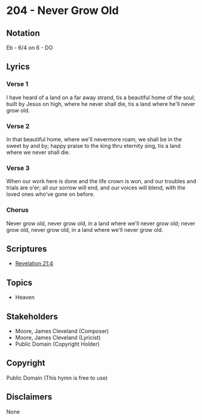 # 204 - Never Grow Old

## Notation

Eb - 6/4 on 6 - DO

## Lyrics

### Verse 1

I have heard of a land on a far away strand, tis a beautiful home of the soul; built by Jesus on high, where he never shall die, tis a land where he'll never grow old.

### Verse 2

In that beautiful home, where we'll nevermore roam, we shall be in the sweet by and by; happy praise to the king thru eternity sing, tis a land where we never shall die.

### Verse 3

When our work here is done and the life crown is won, and our troubles and trials are o'er; all our sorrow will end, and our voices will blend, with the loved ones who've gone on before.

### Chorus

Never grow old, never grow old, in a land where we'll never grow old; never grow old, never grow old, in a land where we'll never grow old.


## Scriptures

- [Revelation 21:4](https://www.biblegateway.com/passage/?search=Revelation%2021%3A4)

## Topics

- Heaven

## Stakeholders

- Moore, James Cleveland (Composer)
- Moore, James Cleveland (Lyricist)
- Public Domain (Copyright Holder)

## Copyright

Public Domain
(This hymn is free to use)

## Disclaimers

None

